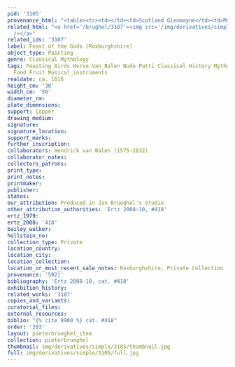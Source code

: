 ```yaml
---
pid: '3105'
provenance_html: "<table><tr><td></td><td>Scotland Glenmayne</td><td>Mrs. Murray</td></tr></table>"
related_html: "<a href='/brughel/3107'><img src='/img/derivatives/simple/3107/thumbnail.jpg'
  /></a>"
related_ids: '3107'
label: Feast of the Gods (Roxburghshire)
object_type: Painting
genre: Classical Mythology
tags: Feasting Birds Horse Van_Balen Nude Putti Classical History Mythological Flowers
  Food Fruit Musical_instruments
realdate: ca. 1616
height_cm: '30'
width_cm: '50'
diameter_cm: 
plate_dimensions: 
support: Copper
drawing_medium: 
signature: 
signature_location: 
support_marks: 
further_inscription: 
collaborators: Hendrick van Balen (1575-1632)
collaborator_notes: 
collectors_patrons: 
print_type: 
print_notes: 
printmaker: 
publisher: 
states: 
our_attribution: Produced in Jan Brueghel's Studio
other_attribution_authorities: 'Ertz 2008-10, #418'
ertz_1979: 
ertz_2008: '418'
bailey_walker: 
hollstein_no: 
collection_type: Private
location_country: 
location_city: 
location_collection: 
location_or_most_recent_sale_notes: Roxburghshire, Private Collection
provenance: '5021'
bibliography: 'Ertz 2008-10, cat. #418'
exhibition_history: 
related_works: '3107'
copies_and_variants: 
curatorial_files: 
external_resources: 
biblio: "{% cite 8900 %} cat. #418"
order: '203'
layout: pieterbrueghel_item
collection: pieterbrueghel
thumbnail: img/derivatives/simple/3105/thumbnail.jpg
full: img/derivatives/simple/3105/full.jpg
---
```

